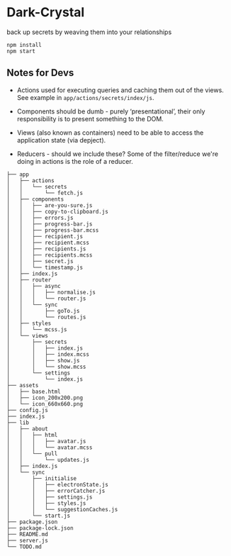 # Dark-Crystal

back up secrets by weaving them into your relationships

```
npm install
npm start
```

## Notes for Devs

- Actions used for executing queries and caching them out of the views. See example in `app/actions/secrets/index/js`.
- Components should be dumb - purely ‘presentational’, their only responsibility is to present something to the DOM.
- Views (also known as containers) need to be able to access the application state (via depject).

- Reducers - should we include these? Some of the filter/reduce we're doing in actions is the role of a reducer. 

```
├── app
│   ├── actions
│   │   └── secrets
│   │       └── fetch.js
│   ├── components
│   │   ├── are-you-sure.js
│   │   ├── copy-to-clipboard.js
│   │   ├── errors.js
│   │   ├── progress-bar.js
│   │   ├── progress-bar.mcss
│   │   ├── recipient.js
│   │   ├── recipient.mcss
│   │   ├── recipients.js
│   │   ├── recipients.mcss
│   │   ├── secret.js
│   │   └── timestamp.js
│   ├── index.js
│   ├── router
│   │   ├── async
│   │   │   ├── normalise.js
│   │   │   └── router.js
│   │   └── sync
│   │       ├── goTo.js
│   │       └── routes.js
│   ├── styles
│   │   └── mcss.js
│   └── views
│       ├── secrets
│       │   ├── index.js
│       │   ├── index.mcss
│       │   ├── show.js
│       │   └── show.mcss
│       └── settings
│           └── index.js
├── assets
│   ├── base.html
│   ├── icon_200x200.png
│   └── icon_660x660.png
├── config.js
├── index.js
├── lib
│   ├── about
│   │   ├── html
│   │   │   ├── avatar.js
│   │   │   └── avatar.mcss
│   │   └── pull
│   │       └── updates.js
│   ├── index.js
│   └── sync
│       ├── initialise
│       │   ├── electronState.js
│       │   ├── errorCatcher.js
│       │   ├── settings.js
│       │   ├── styles.js
│       │   └── suggestionCaches.js
│       └── start.js
├── package.json
├── package-lock.json
├── README.md
├── server.js
└── TODO.md
```

